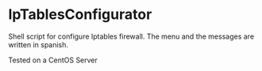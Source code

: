 IpTablesConfigurator
====================

Shell script for configure Iptables firewall. The menu and the messages are written in spanish.

Tested on a CentOS Server
